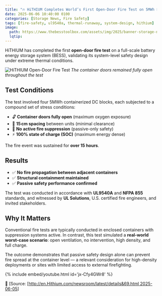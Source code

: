 ```yaml
---
title: "🔥 HiTHIUM Completes World’s First Open-Door Fire Test on 5MWh BESS"
date: 2025-06-06 10:40:00 0100
categories: [Storage News, Fire Safety]
tags: [fire-safety, ul9540a, thermal-runaway, system-design, hithium]
image:
  path: https://www.thebesstoolbox.com/assets/img/2025/banner-storage-news-fire-safety.png
  lqtip:
---
```


HiTHIUM has completed the first **open-door fire test** on a full-scale battery energy storage system (BESS), validating its system-level safety design under extreme thermal conditions.

![HiTHIUM Open-Door Fire Test](https://en.hithium.com/bocupload/at/image/20250605/1749113018365682mpw6.jpg)
*The container doors remained fully open throughout the test*

## Test Conditions

The test involved four 5MWh containerized DC blocks, each subjected to a compound set of stress conditions:

- 🔓 **Container doors fully open** (maximum oxygen exposure)  
- 📏 **15 cm spacing** between units (minimal clearance)  
- 🚫 **No active fire suppression** (passive-only safety)  
- ⚡ **100% state of charge (SOC)** (maximum energy dense)

The fire event was sustained for **over 15 hours**.

## Results

- ✅ **No fire propagation between adjacent containers**  
- ✅ **Structural containment maintained**  
- ✅ **Passive safety performance confirmed**

The test was conducted in accordance with **UL9540A** and **NFPA 855** standards, and witnessed by **UL Solutions**, U.S. certified fire engineers, and invited stakeholders.

## Why It Matters

Conventional fire tests are typically conducted in enclosed containers with suppression systems active. In contrast, this test simulated a **real-world worst-case scenario**: open ventilation, no intervention, high density, and full charge.

The outcome demonstrates that passive safety design alone can prevent fire spread at the container level — a relevant consideration for high-density deployments or sites with limited access to external firefighting.

{% include embed/youtube.html id='jx-Cfy4GWr8' %}

📖 [Source: [[http://en.Hithium.com/newsroom/latest/details&69.html 2025-06-05](https://en.hithium.com/newsroom/latest/details/69.html)]
